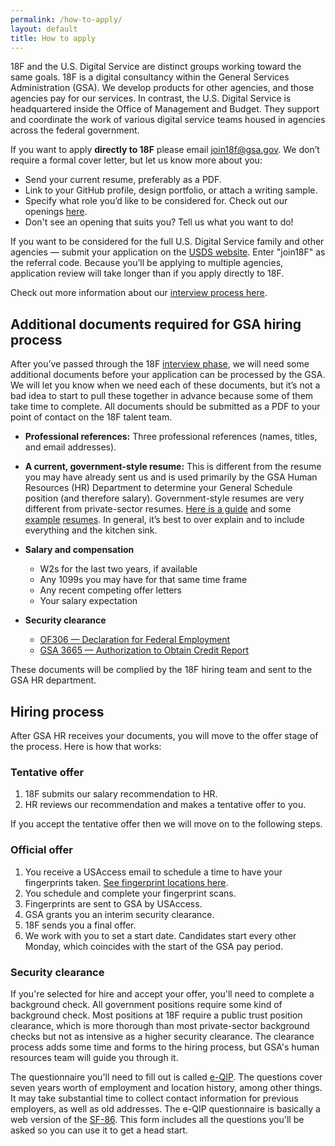 ```yaml
---
permalink: /how-to-apply/
layout: default
title: How to apply
---
```


18F and the U.S. Digital Service are distinct groups working toward the same goals. 18F is a digital consultancy within the General Services Administration (GSA). We develop products for other agencies, and those agencies pay for our services. In contrast, the U.S. Digital Service is headquartered inside the Office of Management and Budget. They support and coordinate the work of various digital service teams housed in agencies across the federal government.

If you want to apply <b>directly to 18F</b> please email [join18f@gsa.gov](mailto:join18f@gsa.gov). We don’t require a formal cover letter, but let us know more about you:

* Send your current resume, preferably as a PDF.
* Link to your GitHub profile, design portfolio, or attach a writing sample.
* Specify what role you’d like to be considered for. Check out our openings [here](https://pages.18f.gov/joining-18f/who-we-are-hiring/).
* Don't see an opening that suits you? Tell us what you want to do!

If you want to be considered for the full U.S. Digital Service family and other agencies — submit your application on the [USDS website](https://www.whitehouse.gov/digital/united-states-digital-service/apply). Enter "join18F" as the referral code. Because you’ll be applying to multiple agencies, application review will take longer than if you apply directly to 18F.

Check out more information about our [interview process here](/joining-18f/interview-process).

## Additional documents required for GSA hiring process

After you’ve passed through the 18F [interview
phase](https://pages.18f.gov/joining-18f/interview-process/), we will
need some additional documents before your application can be processed
by the GSA. We will let you know when we need each of these documents,
but it’s not a bad idea to start to pull these together in advance
because some of them take time to complete. All documents should be
submitted as a PDF to your point of contact on the 18F talent team.

-   **Professional references:** Three professional references (names, titles, and email addresses).
-   **A current, government-style resume:** This is different from the resume you may have already sent us and is used primarily by the GSA Human Resources (HR) Department to determine your General Schedule position (and therefore salary). Government-style resumes are very different from private-sector resumes. [Here is a guide](http://gogovernment.org/how_to_apply/write_your_federal_resume/create_your_resume.php) and some [example](http://www.fda.gov/downloads/AboutFDA/WorkingatFDA/UCM279014.pdf) [resumes](http://www.jobs.irs.gov/downloads/ResumeTips.pdf). In general, it’s best to over explain and to include everything and the kitchen sink.

-   **Salary and compensation**
    -   W2s for the last two years, if available
    -   Any 1099s you may have for that same time frame
    -   Any recent competing offer letters
    -   Your salary expectation

-   **Security clearance**
    -   [OF306 — Declaration for Federal Employment](https://www.opm.gov/Forms/pdf_fill/of0306.pdf)
    -   [GSA 3665 — Authorization to Obtain Credit Report](http://www.gsa.gov/portal/getFormFormatPortalData.action?mediaId=29769)

These documents will be complied by the 18F hiring team and sent to the
GSA HR department.

## Hiring process

After GSA HR receives your documents, you will move to the offer stage
of the process. Here is how that works:

### Tentative offer

1.  18F submits our salary recommendation to HR.
2.  HR reviews our recommendation and makes a tentative offer to you.

If you accept the tentative offer then we will move on to the following
steps.

### Official offer

1.  You receive a USAccess email to schedule a time to have your fingerprints taken. [See fingerprint locations here](http://www.fedidcard.gov/centerlocator.aspx).
2.  You schedule and complete your fingerprint scans.
3.  Fingerprints are sent to GSA by USAccess.
4.  GSA grants you an interim security clearance.
5.  18F sends you a final offer.
6.  We work with you to set a start date. Candidates start every other Monday, which coincides with the start of the GSA pay period.

### Security clearance


If you're selected for hire and accept your offer, you'll need to complete a background check. All government positions require some kind of background check. Most positions at 18F require a public trust position clearance, which is more thorough than most private-sector background checks but not as intensive as a higher security clearance. The clearance process adds some time and forms to the hiring process, but GSA's human resources team will guide you through it.


The questionnaire you'll need to fill out is called [e-QIP](https://www.opm.gov/investigations/e-qip-application/). The questions cover seven years worth of employment and location history, among other things. It may take substantial time to collect contact information for previous employers, as well as old addresses. The e-QIP questionnaire is basically a web version of the [SF-86](https://www.opm.gov/forms/pdf_fill/sf86.pdf). This form includes all the questions you'll be asked so you can use it to get a head start.  



